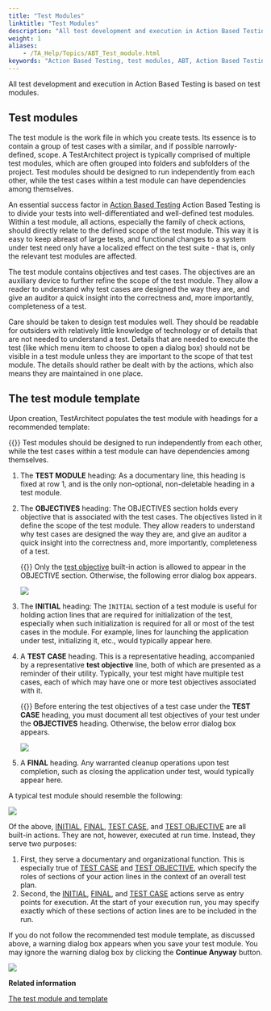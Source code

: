 ```yaml
--- 
title: "Test Modules"
linktitle: "Test Modules"
description: "All test development and execution in Action Based Testing is based on test modules."
weight: 1
aliases: 
    - /TA_Help/Topics/ABT_Test_module.html
keywords: "Action Based Testing, test modules, ABT, Action Based Testing, template"
---
```


All test development and execution in Action Based Testing is based on test modules.

## Test modules

The test module is the work file in which you create tests. Its essence is to contain a group of test cases with a similar, and if possible narrowly-defined, scope. A TestArchitect project is typically comprised of multiple test modules, which are often grouped into folders and subfolders of the project. Test modules should be designed to run independently from each other, while the test cases within a test module can have dependencies among themselves.

An essential success factor in [Action Based Testing](/user-guide/introduction-to-action-based-testing/action-based-testing/) Action Based Testing is to divide your tests into well-differentiated and well-defined test modules. Within a test module, all actions, especially the family of check actions, should directly relate to the defined scope of the test module. This way it is easy to keep abreast of large tests, and functional changes to a system under test need only have a localized effect on the test suite - that is, only the relevant test modules are affected.

The test module contains objectives and test cases. The objectives are an auxiliary device to further refine the scope of the test module. They allow a reader to understand why test cases are designed the way they are, and give an auditor a quick insight into the correctness and, more importantly, completeness of a test.

Care should be taken to design test modules well. They should be readable for outsiders with relatively little knowledge of technology or of details that are not needed to understand a test. Details that are needed to execute the test \(like which menu item to choose to open a dialog box\) should not be visible in a test module unless they are important to the scope of that test module. The details should rather be dealt with by the actions, which also means they are maintained in one place.

## The test module template

Upon creation, TestArchitect populates the test module with headings for a recommended template:

{{<tip>}} Test modules should be designed to run independently from each other, while the test cases within a test module can have dependencies among themselves.

1.  The **TEST MODULE** heading: As a documentary line, this heading is fixed at row 1, and is the only non-optional, non-deletable heading in a test module.
2.  The **OBJECTIVES** heading: The OBJECTIVES section holds every objective that is associated with the test cases. The objectives listed in it define the scope of the test module. They allow readers to understand why test cases are designed the way they are, and give an auditor a quick insight into the correctness and, more importantly, completeness of a test.

    {{<note>}} Only the [test objective](/automation-guide/action-based-testing-language/built-in-actions/test-support-actions/documentary/test-objective) built-in action is allowed to appear in the OBJECTIVE section. Otherwise, the following error dialog box appears.

    ![](/images/TA_Tutorials/Images/tut_TM_template_error_1.png)

3.  The **INITIAL** heading: The `INITIAL` section of a test module is useful for holding action lines that are required for initialization of the test, especially when such initialization is required for all or most of the test cases in the module. For example, lines for launching the application under test, initializing it, etc., would typically appear here.
4.  A **TEST CASE** heading. This is a representative heading, accompanied by a representative **test objective** line, both of which are presented as a reminder of their utility. Typically, your test might have multiple test cases, each of which may have one or more test objectives associated with it.

    {{<note>}} Before entering the test objectives of a test case under the **TEST CASE** heading, you must document all test objectives of your test under the **OBJECTIVES** heading. Otherwise, the below error dialog box appears.

    ![](/images/TA_Tutorials/Images/tut_TM_template_error_2.png)

5.  A **FINAL** heading. Any warranted cleanup operations upon test completion, such as closing the application under test, would typically appear here.

A typical test module should resemble the following:

![](/images/TA_Tutorials/Images/tut_TM_template_warning_1.png)

Of the above, [INITIAL](/automation-guide/action-based-testing-language/built-in-actions/test-support-actions/documentary/initial), [FINAL](/automation-guide/action-based-testing-language/built-in-actions/test-support-actions/documentary/final), [TEST CASE](/automation-guide/action-based-testing-language/built-in-actions/test-support-actions/documentary/test-case), and [TEST OBJECTIVE](/automation-guide/action-based-testing-language/built-in-actions/test-support-actions/documentary/test-objective) are all built-in actions. They are not, however, executed at run time. Instead, they serve two purposes:

1.  First, they serve a documentary and organizational function. This is especially true of [TEST CASE](/automation-guide/action-based-testing-language/built-in-actions/test-support-actions/documentary/test-case) and [TEST OBJECTIVE](/automation-guide/action-based-testing-language/built-in-actions/test-support-actions/documentary/test-objective), which specify the roles of sections of your action lines in the context of an overall test plan.
2.  Second, the [INITIAL](/automation-guide/action-based-testing-language/built-in-actions/test-support-actions/documentary/initial), [FINAL](/automation-guide/action-based-testing-language/built-in-actions/test-support-actions/documentary/final), and [TEST CASE](/automation-guide/action-based-testing-language/built-in-actions/test-support-actions/documentary/test-case) actions serve as entry points for execution. At the start of your execution run, you may specify exactly which of these sections of action lines are to be included in the run.

If you do not follow the recommended test module template, as discussed above, a warning dialog box appears when you save your test module. You may ignore the warning dialog box by clicking the **Continue Anyway** button.

![](/images/TA_Tutorials/Images/tut_TM_template_warning_1.png)



**Related information**  


[The test module and template](/testarchitect-tutorial/part-1-getting-started-with-testarchitect/introducing-testarchitect/the-test-module-and-template)

